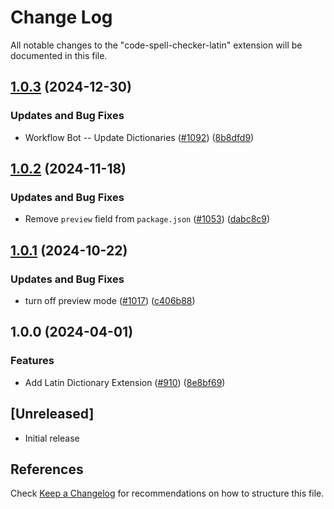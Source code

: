 # Change Log

All notable changes to the "code-spell-checker-latin" extension will be documented in this file.

## [1.0.3](https://github.com/streetsidesoftware/vscode-cspell-dict-extensions/compare/code-spell-checker-latin@1.0.2...code-spell-checker-latin@1.0.3) (2024-12-30)


### Updates and Bug Fixes

* Workflow Bot -- Update Dictionaries ([#1092](https://github.com/streetsidesoftware/vscode-cspell-dict-extensions/issues/1092)) ([8b8dfd9](https://github.com/streetsidesoftware/vscode-cspell-dict-extensions/commit/8b8dfd9df206855d19ff2ba69ab1cb3c9ed18378))

## [1.0.2](https://github.com/streetsidesoftware/vscode-cspell-dict-extensions/compare/code-spell-checker-latin@1.0.1...code-spell-checker-latin@1.0.2) (2024-11-18)


### Updates and Bug Fixes

* Remove `preview` field from `package.json` ([#1053](https://github.com/streetsidesoftware/vscode-cspell-dict-extensions/issues/1053)) ([dabc8c9](https://github.com/streetsidesoftware/vscode-cspell-dict-extensions/commit/dabc8c9b4ebbcfe3f0bb61644437e043908a838e))

## [1.0.1](https://github.com/streetsidesoftware/vscode-cspell-dict-extensions/compare/code-spell-checker-latin@1.0.0...code-spell-checker-latin@1.0.1) (2024-10-22)


### Updates and Bug Fixes

* turn off preview mode ([#1017](https://github.com/streetsidesoftware/vscode-cspell-dict-extensions/issues/1017)) ([c406b88](https://github.com/streetsidesoftware/vscode-cspell-dict-extensions/commit/c406b884b95da797ce2a52f149c198991d89d125))

## 1.0.0 (2024-04-01)


### Features

* Add Latin Dictionary Extension ([#910](https://github.com/streetsidesoftware/vscode-cspell-dict-extensions/issues/910)) ([8e8bf69](https://github.com/streetsidesoftware/vscode-cspell-dict-extensions/commit/8e8bf69676a7a850ce63d58310ea302283e4fdd7))

## [Unreleased]

- Initial release

## References

Check [Keep a Changelog](http://keepachangelog.com/) for recommendations on how to structure this file.
